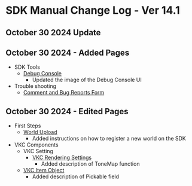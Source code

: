 # SDK Manual Change Log - Ver 14.1

## October 30 2024 Update

## October 30 2024 - Added Pages

- SDK Tools
    - [Debug Console](https://vrhikky.github.io/VketCloudSDK_Documents/14.1/en/debugconsole/debugconsole.html)
        - Updated the image of the Debug Console UI
- Trouble shooting
    - [Comment and Bug Reports Form](https://vrhikky.github.io/VketCloudSDK_Documents/14.1/en/troubleshooting/Comment_Bug_Reports.html)

## October 30 2024 - Edited Pages

- First Steps
  - [World Upload](https://vrhikky.github.io/VketCloudSDK_Documents/14.1/en/FirstStep/WorldUpload.html)
    - Added instructions on how to register a new world on the SDK
- VKC Components
    - VKC Setting
        - [VKC Rendering Settings](https://vrhikky.github.io/VketCloudSDK_Documents/14.1/en/VketCloudSettings/RenderingSettings.html)
            - Added description of ToneMap function
    - [VKC Item Object](https://vrhikky.github.io/VketCloudSDK_Documents/14.1/en/VKCComponents/VKCItemObject.html)
        - Added description of Pickable field
